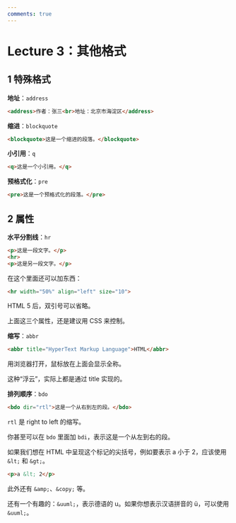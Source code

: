 ```yaml
---
comments: true
---
```


# Lecture 3：其他格式

## 1 特殊格式

**地址**：`address`

```html
<address>作者：张三<br>地址：北京市海淀区</address>
```

**缩进**：`blockquote`

```html
<blockquote>这是一个缩进的段落。</blockquote>
```

**小引用**：`q`

```html
<q>这是一个小引用。</q>
```

**预格式化**：`pre`

```html
<pre>这是一个预格式化的段落。</pre>
```

## 2 属性

**水平分割线**：`hr`

```html
<p>这是一段文字。</p>
<hr>
<p>这是另一段文字。</p>
```

在这个里面还可以加东西：

```html
<hr width="50%" align="left" size="10">
```

HTML 5 后，双引号可以省略。

上面这三个属性，还是建议用 CSS 来控制。

**缩写**：`abbr`

```html
<abbr title="HyperText Markup Language">HTML</abbr>
```

用浏览器打开，鼠标放在上面会显示全称。

这种“浮云”，实际上都是通过 title 实现的。

**排列顺序**：`bdo`

```html
<bdo dir="rtl">这是一个从右到左的段。</bdo>
```

`rtl` 是 right to left 的缩写。

你甚至可以在 `bdo` 里面加 `bdi`，表示这是一个从左到右的段。

如果我们想在 HTML 中呈现这个标记的尖括号，例如要表示 a 小于 2，应该使用 `&lt;` 和 `&gt;`。

```html
<p>a &lt; 2</p>
```

此外还有 `&amp;`、`&copy;` 等。

还有一个有趣的：`&uuml;`，表示德语的 u。如果你想表示汉语拼音的 ü，可以使用 `&uuml;`。